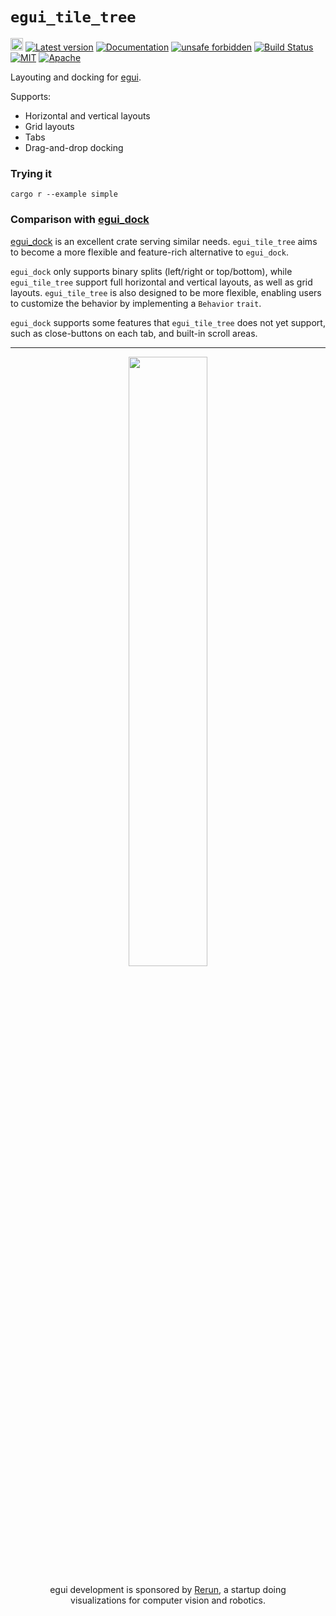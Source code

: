 # `egui_tile_tree`

[<img alt="github" src="https://img.shields.io/badge/github-rerun-io/egui_tile_tree-8da0cb?logo=github" height="20">](https://github.com/rerun-io/egui_tile_tree)
[![Latest version](https://img.shields.io/crates/v/egui_tile_tree.svg)](https://crates.io/crates/egui_tile_tree)
[![Documentation](https://docs.rs/egui_tile_tree/badge.svg)](https://docs.rs/egui_tile_tree)
[![unsafe forbidden](https://img.shields.io/badge/unsafe-forbidden-success.svg)](https://github.com/rust-secure-code/safety-dance/)
[![Build Status](https://github.com/rerun-io/egui_tile_tree/workflows/CI/badge.svg)](https://github.com/rerun-io/egui_tile_tree/actions?workflow=CI)
[![MIT](https://img.shields.io/badge/license-MIT-blue.svg)](https://github.com/rerun-io/egui_tile_tree/blob/master/LICENSE-MIT)
[![Apache](https://img.shields.io/badge/license-Apache-blue.svg)](https://github.com/rerun-io/egui_tile_tree/blob/master/LICENSE-APACHE)

Layouting and docking for [egui](https://github.com/rerun-io/egui).

Supports:
* Horizontal and vertical layouts
* Grid layouts
* Tabs
* Drag-and-drop docking


### Trying it
`cargo r --example simple`

### Comparison with [egui_dock](https://github.com/Adanos020/egui_dock)
[egui_dock](https://github.com/Adanos020/egui_dock) is an excellent crate serving similar needs. `egui_tile_tree` aims to become a more flexible and feature-rich alternative to `egui_dock`.

`egui_dock` only supports binary splits (left/right or top/bottom), while `egui_tile_tree` support full horizontal and vertical layouts, as well as grid layouts. `egui_tile_tree` is also designed to be more flexible, enabling users to customize the behavior by implementing a `Behavior` `trait`.

`egui_dock` supports some features that `egui_tile_tree` does not yet support, such as close-buttons on each tab, and built-in scroll areas.

---

<div align="center">
<img src="media/rerun_io_logo.png" width="50%">

egui development is sponsored by [Rerun](https://www.rerun.io/), a startup doing<br>
visualizations for computer vision and robotics.
</div>
